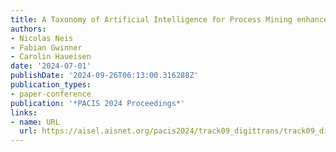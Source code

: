 ```yaml
---
title: A Taxonomy of Artificial Intelligence for Process Mining enhancement
authors:
- Nicolas Neis
- Fabian Gwinner
- Carolin Haueisen
date: '2024-07-01'
publishDate: '2024-09-26T06:13:00.316288Z'
publication_types:
- paper-conference
publication: '*PACIS 2024 Proceedings*'
links:
- name: URL
  url: https://aisel.aisnet.org/pacis2024/track09_digittrans/track09_digittrans/10/
---
```

